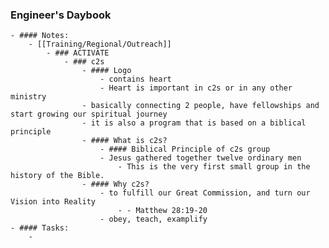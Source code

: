 ### Engineer's Daybook
	- #### Notes:
		- [[Training/Regional/Outreach]]
			- ### ACTIVATE
				- ### c2s
					- #### Logo
						- contains heart
						- Heart is important in c2s or in any other ministry
					- basically connecting 2 people, have fellowships and start growing our spiritual journey
					- it is also a program that is based on a biblical principle
					- #### What is c2s?
						- #### Biblical Principle of c2s group
						- Jesus gathered together twelve ordinary men
							- This is the very first small group in the history of the Bible.
					- #### Why c2s?
						- to fulfill our Great Commission, and turn our Vision into Reality
							- - Matthew 28:19-20
						- obey, teach, examplify
	- #### Tasks:
		-